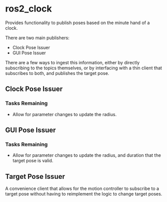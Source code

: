 # ros2_clock

Provides functionality to publish poses based on the minute hand of a clock.

There are two main publishers:
- Clock Pose Issuer
- GUI Pose Issuer

There are a few ways to ingest this information, either by directly subscribing
to the topics themselves, or by interfacing with a thin client that subscribes
to both, and publishes the target pose.

## Clock Pose Issuer

### Tasks Remaining
- Allow for parameter changes to update the radius.

## GUI Pose Issuer

### Tasks Remaining
- Allow for parameter changes to update the radius, and duration that the target
    pose is valid.

## Target Pose Issuer
A convenience client that allows for the motion controller to subscribe to a
target pose without having to reimplement the logic to change target poses.
